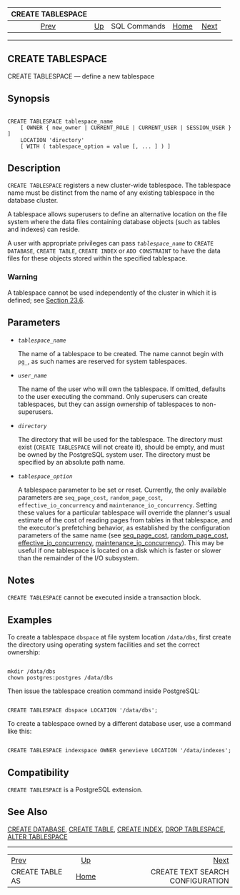 

|                 CREATE TABLESPACE                 |                                        |              |                                                       |                                                                     |
| :-----------------------------------------------: | :------------------------------------- | :----------: | ----------------------------------------------------: | ------------------------------------------------------------------: |
| [Prev](sql-createtableas.html "CREATE TABLE AS")  | [Up](sql-commands.html "SQL Commands") | SQL Commands | [Home](index.html "PostgreSQL 17devel Documentation") |  [Next](sql-createtsconfig.html "CREATE TEXT SEARCH CONFIGURATION") |

***

## CREATE TABLESPACE

CREATE TABLESPACE — define a new tablespace

## Synopsis

```

CREATE TABLESPACE tablespace_name
    [ OWNER { new_owner | CURRENT_ROLE | CURRENT_USER | SESSION_USER } ]
    LOCATION 'directory'
    [ WITH ( tablespace_option = value [, ... ] ) ]
```

## Description

`CREATE TABLESPACE` registers a new cluster-wide tablespace. The tablespace name must be distinct from the name of any existing tablespace in the database cluster.

A tablespace allows superusers to define an alternative location on the file system where the data files containing database objects (such as tables and indexes) can reside.

A user with appropriate privileges can pass *`tablespace_name`* to `CREATE DATABASE`, `CREATE TABLE`, `CREATE INDEX` or `ADD CONSTRAINT` to have the data files for these objects stored within the specified tablespace.

### Warning

A tablespace cannot be used independently of the cluster in which it is defined; see [Section 23.6](manage-ag-tablespaces.html "23.6. Tablespaces").

## Parameters

* *`tablespace_name`*

    The name of a tablespace to be created. The name cannot begin with `pg_`, as such names are reserved for system tablespaces.

* *`user_name`*

    The name of the user who will own the tablespace. If omitted, defaults to the user executing the command. Only superusers can create tablespaces, but they can assign ownership of tablespaces to non-superusers.

* *`directory`*

    The directory that will be used for the tablespace. The directory must exist (`CREATE TABLESPACE` will not create it), should be empty, and must be owned by the PostgreSQL system user. The directory must be specified by an absolute path name.

* *`tablespace_option`*

    A tablespace parameter to be set or reset. Currently, the only available parameters are `seq_page_cost`, `random_page_cost`, `effective_io_concurrency` and `maintenance_io_concurrency`. Setting these values for a particular tablespace will override the planner's usual estimate of the cost of reading pages from tables in that tablespace, and the executor's prefetching behavior, as established by the configuration parameters of the same name (see [seq\_page\_cost](runtime-config-query.html#GUC-SEQ-PAGE-COST), [random\_page\_cost](runtime-config-query.html#GUC-RANDOM-PAGE-COST), [effective\_io\_concurrency](runtime-config-resource.html#GUC-EFFECTIVE-IO-CONCURRENCY), [maintenance\_io\_concurrency](runtime-config-resource.html#GUC-MAINTENANCE-IO-CONCURRENCY)). This may be useful if one tablespace is located on a disk which is faster or slower than the remainder of the I/O subsystem.

## Notes

`CREATE TABLESPACE` cannot be executed inside a transaction block.

## Examples

To create a tablespace `dbspace` at file system location `/data/dbs`, first create the directory using operating system facilities and set the correct ownership:

```

mkdir /data/dbs
chown postgres:postgres /data/dbs
```

Then issue the tablespace creation command inside PostgreSQL:

```

CREATE TABLESPACE dbspace LOCATION '/data/dbs';
```

To create a tablespace owned by a different database user, use a command like this:

```

CREATE TABLESPACE indexspace OWNER genevieve LOCATION '/data/indexes';
```

## Compatibility

`CREATE TABLESPACE` is a PostgreSQL extension.

## See Also

[CREATE DATABASE](sql-createdatabase.html "CREATE DATABASE"), [CREATE TABLE](sql-createtable.html "CREATE TABLE"), [CREATE INDEX](sql-createindex.html "CREATE INDEX"), [DROP TABLESPACE](sql-droptablespace.html "DROP TABLESPACE"), [ALTER TABLESPACE](sql-altertablespace.html "ALTER TABLESPACE")

***

|                                                   |                                                       |                                                                     |
| :------------------------------------------------ | :---------------------------------------------------: | ------------------------------------------------------------------: |
| [Prev](sql-createtableas.html "CREATE TABLE AS")  |         [Up](sql-commands.html "SQL Commands")        |  [Next](sql-createtsconfig.html "CREATE TEXT SEARCH CONFIGURATION") |
| CREATE TABLE AS                                   | [Home](index.html "PostgreSQL 17devel Documentation") |                                    CREATE TEXT SEARCH CONFIGURATION |
